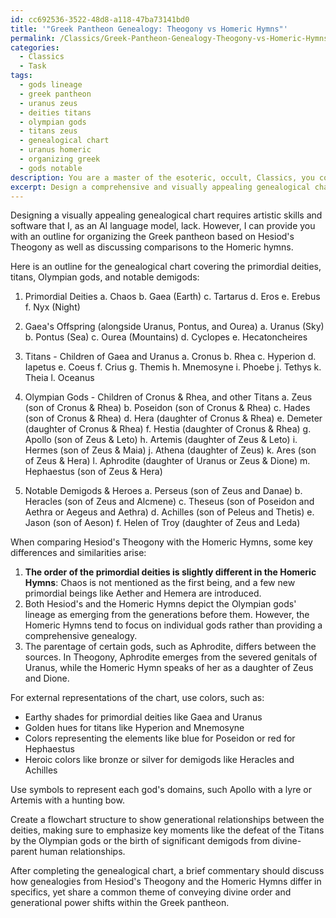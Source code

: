```yaml
---
id: cc692536-3522-48d8-a118-47ba73141bd0
title: '"Greek Pantheon Genealogy: Theogony vs Homeric Hymns"'
permalink: /Classics/Greek-Pantheon-Genealogy-Theogony-vs-Homeric-Hymns/
categories:
  - Classics
  - Task
tags:
  - gods lineage
  - greek pantheon
  - uranus zeus
  - deities titans
  - olympian gods
  - titans zeus
  - genealogical chart
  - uranus homeric
  - organizing greek
  - gods notable
description: You are a master of the esoteric, occult, Classics, you complete tasks to the absolute best of your ability, no matter if you think you were not trained to do the task specifically, you will attempt to do it anyways, since you have performed the tasks you are given with great mastery, accuracy, and deep understanding of what is requested. You do the tasks faithfully, and stay true to the mode and domain's mastery role. If the task is not specific enough, note that and create specifics that enable completing the task.
excerpt: Design a comprehensive and visually appealing genealogical chart of the Greek pantheon, deriving information specifically from Hesiod's Theogony. The chart should accurately depict the chronological order and relationships among the primordial deities, titans, Olympian gods, and notable demigods. Additionally, incorporate important mythological events or stories that influenced their lineage and interactions within the narrative, using appropriate symbols, colors, and artistic elements that represent their characteristics and domains. Comparatively analyze the differences and similarities in their genealogy when cross-referenced with Homeric hymns, and provide a brief commentary discussing these variations.
---
```

Designing a visually appealing genealogical chart requires artistic skills and software that I, as an AI language model, lack. However, I can provide you with an outline for organizing the Greek pantheon based on Hesiod's Theogony as well as discussing comparisons to the Homeric hymns.

Here is an outline for the genealogical chart covering the primordial deities, titans, Olympian gods, and notable demigods:

1. Primordial Deities
   a. Chaos
   b. Gaea (Earth)
   c. Tartarus
   d. Eros
   e. Erebus
   f. Nyx (Night)

2. Gaea's Offspring (alongside Uranus, Pontus, and Ourea)
   a. Uranus (Sky)
   b. Pontus (Sea)
   c. Ourea (Mountains)
   d. Cyclopes
   e. Hecatoncheires

3. Titans - Children of Gaea and Uranus
   a. Cronus
   b. Rhea
   c. Hyperion
   d. Iapetus
   e. Coeus
   f. Crius
   g. Themis
   h. Mnemosyne
   i. Phoebe
   j. Tethys
   k. Theia
   l. Oceanus

4. Olympian Gods - Children of Cronus & Rhea, and other Titans
   a. Zeus (son of Cronus & Rhea)
   b. Poseidon (son of Cronus & Rhea)
   c. Hades (son of Cronus & Rhea)
   d. Hera (daughter of Cronus & Rhea)
   e. Demeter (daughter of Cronus & Rhea)
   f. Hestia (daughter of Cronus & Rhea)
   g. Apollo (son of Zeus & Leto)
   h. Artemis (daughter of Zeus & Leto)
   i. Hermes (son of Zeus & Maia)
   j. Athena (daughter of Zeus)
   k. Ares (son of Zeus & Hera)
   l. Aphrodite (daughter of Uranus or Zeus & Dione)
   m. Hephaestus (son of Zeus & Hera)

5. Notable Demigods & Heroes
   a. Perseus (son of Zeus and Danae)
   b. Heracles (son of Zeus and Alcmene)
   c. Theseus (son of Poseidon and Aethra or Aegeus and Aethra)
   d. Achilles (son of Peleus and Thetis)
   e. Jason (son of Aeson)
   f. Helen of Troy (daughter of Zeus and Leda)

When comparing Hesiod's Theogony with the Homeric Hymns, some key differences and similarities arise:

1. **The order of the primordial deities is slightly different in the Homeric Hymns**: Chaos is not mentioned as the first being, and a few new primordial beings like Aether and Hemera are introduced.
2. Both Hesiod's and the Homeric Hymns depict the Olympian gods' lineage as emerging from the generations before them. However, the Homeric Hymns tend to focus on individual gods rather than providing a comprehensive genealogy.
3. The parentage of certain gods, such as Aphrodite, differs between the sources. In Theogony, Aphrodite emerges from the severed genitals of Uranus, while the Homeric Hymn speaks of her as a daughter of Zeus and Dione.

For external representations of the chart, use colors, such as: 

- Earthy shades for primordial deities like Gaea and Uranus
- Golden hues for titans like Hyperion and Mnemosyne
- Colors representing the elements like blue for Poseidon or red for Hephaestus
- Heroic colors like bronze or silver for demigods like Heracles and Achilles

Use symbols to represent each god's domains, such Apollo with a lyre or Artemis with a hunting bow.

Create a flowchart structure to show generational relationships between the deities, making sure to emphasize key moments like the defeat of the Titans by the Olympian gods or the birth of significant demigods from divine-parent human relationships.

After completing the genealogical chart, a brief commentary should discuss how genealogies from Hesiod's Theogony and the Homeric Hymns differ in specifics, yet share a common theme of conveying divine order and generational power shifts within the Greek pantheon.
